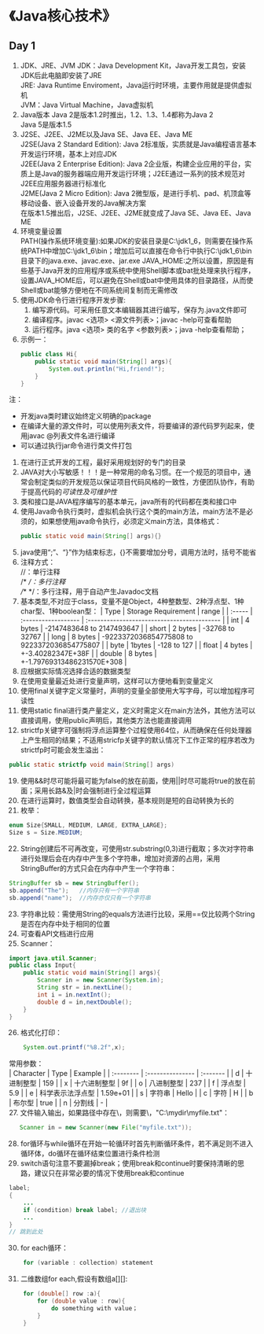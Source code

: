 # 《Java核心技术》
## Day 1  
1. JDK、JRE、JVM
JDK：Java Development Kit，Java开发工具包，安装JDK后此电脑即安装了JRE  
JRE: Java Runtime Enviroment，Java运行时环境，主要作用就是提供虚拟机  
JVM：Java Virtual Machine，Java虚拟机
2. Java版本
Java 2是版本1.2时推出，1.2、1.3、1.4都称为Java 2  
Java 5是版本1.5  
3. J2SE、J2EE、J2ME以及Java SE、Java EE、Java ME  
J2SE(Java 2 Standard Edition): Java 2标准版，实质就是Java编程语言基本开发运行环境，基本上对应JDK  
J2EE(Java 2 Enterprise Edition): Java 2企业版，构建企业应用的平台，实质上是Java的服务器端应用开发运行环境；J2EE通过一系列的技术规范对J2EE应用服务器进行标准化  
J2ME(Java 2 Micro Edition): Java 2微型版，是进行手机、pad、机顶盒等移动设备、嵌入设备开发的Java解决方案  
在版本1.5推出后，J2SE、J2EE、J2ME就变成了Java SE、Java EE、Java ME  
4. 环境变量设置  
PATH(操作系统环境变量):如果JDK的安装目录是C:\\jdk1_6，则需要在操作系统PATH中增加C:\\jdk1_6\\bin；增加后可以直接在命令行中执行C:\\jdk1_6\\bin目录下的java.exe、javac.exe、jar.exe
JAVA_HOME:之所以设置，原因是有些基于Java开发的应用程序或系统中使用Shell脚本或bat批处理来执行程序，设置JAVA_HOME后，可以避免在Shell或bat中使用具体的目录路径，从而使Shell或bat能够方便地在不同系统间复制而无需修改
5. 使用JDK命令行进行程序开发步骤:
    1. 编写源代码。可采用任意文本编辑器其进行编写，保存为.java文件即可
    2. 编译程序。javac <选项> <源文件列表>；javac -help可查看帮助
    3. 运行程序。java <选项> 类的名字 <参数列表>；java -help查看帮助；
6. 示例一：  
    ```java
    public class Hi{
        public static void main(String[] args){
            System.out.println("Hi,friend!");
        }
    }
    ```
注：  
   * 开发java类时建议始终定义明确的package  
   * 在编译大量的源文件时，可以使用列表文件，将要编译的源代码罗列起来，使用javac @列表文件名进行编译
   * 可以通过执行jar命令进行类文件打包
1. 在进行正式开发的工程，最好采用规划好的专门的目录
2. JAVA对大小写敏感！！！是一种常用的命名习惯。在一个规范的项目中，通常会制定类似的开发规范以保证项目代码风格的一致性，方便团队协作，有助于提高代码的*可读性及可维护性*
3. 类和接口是JAVA程序编写的基本单元，java所有的代码都在类和接口中
4.  使用Java命令执行类时，虚拟机会执行这个类的main方法，main方法不是必须的，如果想使用java命令执行，必须定义main方法，具体格式：   
    ```java
    public static void main(String[] args){}
    ```   
5.  java使用“;”、“}”作为结束标志，{}不需要增加分号，调用方法时，括号不能省  
6.  注释方式：  
    //：单行注释   
    /* */：多行注释  
    /** */：多行注释，用于自动产生Javadoc文档   
7.  基本类型,不对应于class，变量不是Object，4种整数型、2种浮点型、1种char型、1种boolean型：
    | Type   | Storage Requirement | range                                       |
    | :----- | :------------------ | :------------------------------------------ |
    | int    | 4 bytes             | -2147483648 to 2147493647                   |
    | short  | 2 bytes             | -32768 to 32767                             |
    | long   | 8 bytes             | -9223372036854775808 to 9223372036854775807 |
    | byte   | 1bytes              | -128 to 127                                 |
    | float  | 4 bytes             | +-3.40282347E+38F                           |
    | double | 8 bytes             | +-1.79769313486231570E+308                  |
8.  应根据实际情况选择合适的数据类型
9.  在使用变量最近处进行变量声明，这样可以方便地看到变量定义
10. 使用final关键字定义常量时，声明的变量全部使用大写字母，可以增加程序可读性
11. 使用static final进行类产量定义，定义时需定义在main方法外，其他方法可以直接调用，使用public声明后，其他类方法也能直接调用
12. strictfp关键字可强制将浮点运算整个过程使用64位，从而确保在任何处理器上产生相同的结果；不适用stricfp关键字的默认情况下工作正常的程序若改为strictfp时可能会发生溢出：  
```java  
public static strictfp void main(String[] args)  
```
19. 使用&&时尽可能将最可能为false的放在前面，使用||时尽可能将true的放在前面；采用长路&及|时会强制进行全过程运算  
20. 在进行运算时，数值类型会自动转换，基本规则是短的自动转换为长的
21. 枚举：
```java
enum Size{SMALL, MEDIUM, LARGE, EXTRA_LARGE};  
Size s = Size.MEDIUM;
```
22.  String创建后不可再改变，可使用str.substring(0,3)进行截取；多次对字符串进行处理后会在内存中产生多个字符串，增加对资源的占用，采用StringBuffer的方式只会在内存中产生一个字符串：
```java
StringBuffer sb = new StringBuffer();     
sb.append("The");   //内存只有一个字符串  
sb.append("name");  //内存亦仅只有一个字符串  
```
23. 字符串比较：需使用String的equals方法进行比较，采用==仅比较两个String是否在内存中处于相同的位置  
24. 可查看API文档进行应用  
25. Scanner：
```java
import java.util.Scanner;
public class Input{
    public static void main(String[] args){
        Scanner in = new Scanner(System.in);
        String str = in.nextLine();
        int i = in.nextInt();
        double d = in,nextDouble();
    }
}
```  
26. 格式化打印：  
```java
    System.out.printf("%8.2f",x);
```  
常用参数：  
| Character | Type             | Example  |
| :-------- | :--------------- | :------- |
| d         | 十进制整型       | 159      |
| x         | 十六进制整型     | 9f       |
| o         | 八进制整型       | 237      |
| f         | 浮点型           | 5.9      |
| e         | 科学表示法浮点型 | 1.59e+01 |
| s         | 字符串           | Hello    |
| c         | 字符             | H        |
| b         | 布尔型           | true     |
| n         | 分割线           | -        |   
27. 文件输入输出，如果路径中存在\，则需要\\，"C:\\mydir\\myfile.txt"：  
 ```java
    Scanner in = new Scanner(new File("myfile.txt"));  
```
28. for循环与while循环在开始一轮循环时首先判断循环条件，若不满足则不进入循环体，do循环在循环结束位置进行条件检测   
29. switch语句注意不要漏掉break；使用break和continue时要保持清晰的思路，建议只在非常必要的情况下使用break和continue
```java
label;
{
    ...
    if (condition) break label; //退出块
    ...
}
// 跳到此处
```
30. for each循环：
```java
    for (variable : collection) statement
```
31. 二维数组for each,假设有数组a[][]:  
```java
    for (double[] row :a){
        for (double value : row){
            do something with value；
        }
    }
```

